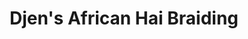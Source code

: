 ---
title: "Djen's African Hai Braiding"
url: /milwaukee/djens-african-hai-braiding/
shop: hairdresser
---